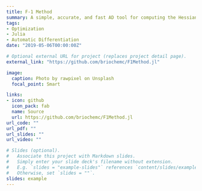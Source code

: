 ```yaml
---
title: F-1 Method
summary: A simple, accurate, and fast AD tool for computing the Hessian of an objective function defined implictly by a system of PDEs.
tags:
- Optimization
- Julia
- Automatic Differentiation
date: "2019-05-06T00:00:00Z"

# Optional external URL for project (replaces project detail page).
external_link: "https://github.com/briochemc/F1Method.jl"

image:
  caption: Photo by rawpixel on Unsplash
  focal_point: Smart

links:
- icon: github
  icon_pack: fab
  name: Source
  url: https://github.com/briochemc/F1Method.jl
url_code: ""
url_pdf: ""
url_slides: ""
url_video: ""

# Slides (optional).
#   Associate this project with Markdown slides.
#   Simply enter your slide deck's filename without extension.
#   E.g. `slides = "example-slides"` references `content/slides/example-slides.md`.
#   Otherwise, set `slides = ""`.
slides: example
---
```


